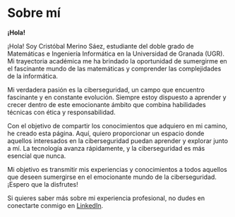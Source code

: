 # Sobre mí

**¡Hola!**

¡Hola! Soy Cristóbal Merino Sáez, estudiante del doble grado de Matemáticas e Ingeniería Informática en la Universidad de Granada (UGR). Mi trayectoria académica me ha brindado la oportunidad de sumergirme en el fascinante mundo de las matemáticas y comprender las complejidades de la informática.

Mi verdadera pasión es la ciberseguridad, un campo que encuentro fascinante y en constante evolución. Siempre estoy dispuesto a aprender y crecer dentro de este emocionante ámbito que combina habilidades técnicas con ética y responsabilidad.

Con el objetivo de compartir los conocimientos que adquiero en mi camino, he creado esta página. Aquí, quiero proporcionar un espacio donde aquellos interesados en la ciberseguridad puedan aprender y explorar junto a mí. La tecnología avanza rápidamente, y la ciberseguridad es más esencial que nunca.&#x20;

Mi objetivo es transmitir mis experiencias y conocimientos a todos aquellos que deseen sumergirse en el emocionante mundo de la ciberseguridad. ¡Espero que la disfrutes!



Si quieres saber más sobre mi experiencia profesional, no dudes en conectarte conmigo en [LinkedIn](https://www.linkedin.com/in/cristobal-merino-s%C3%A1ez-6868b5257).
